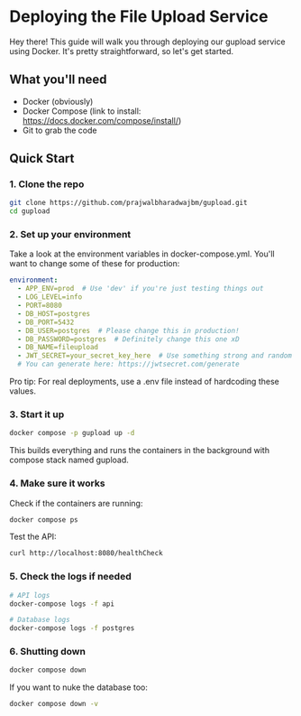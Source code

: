 # Deploying the File Upload Service

Hey there! This guide will walk you through deploying our gupload service using Docker. It's pretty straightforward, so let's get started.

## What you'll need

- Docker (obviously)
- Docker Compose (link to install: https://docs.docker.com/compose/install/)
- Git to grab the code

## Quick Start

### 1. Clone the repo

```bash
git clone https://github.com/prajwalbharadwajbm/gupload.git
cd gupload
```

### 2. Set up your environment

Take a look at the environment variables in docker-compose.yml. You'll want to change some of these for production:

```yaml
environment:
  - APP_ENV=prod  # Use 'dev' if you're just testing things out
  - LOG_LEVEL=info
  - PORT=8080
  - DB_HOST=postgres
  - DB_PORT=5432
  - DB_USER=postgres  # Please change this in production!
  - DB_PASSWORD=postgres  # Definitely change this one xD
  - DB_NAME=fileupload
  - JWT_SECRET=your_secret_key_here  # Use something strong and random here
  # You can generate here: https://jwtsecret.com/generate
```

Pro tip: For real deployments, use a .env file instead of hardcoding these values.

### 3. Start it up

```bash
docker compose -p gupload up -d
```

This builds everything and runs the containers in the background with compose stack named gupload.

### 4. Make sure it works

Check if the containers are running:
```bash
docker compose ps
```

Test the API:
```bash
curl http://localhost:8080/healthCheck
```

### 5. Check the logs if needed

```bash
# API logs
docker-compose logs -f api

# Database logs
docker-compose logs -f postgres
```

### 6. Shutting down

```bash
docker compose down
```

If you want to nuke the database too:
```bash
docker compose down -v
```